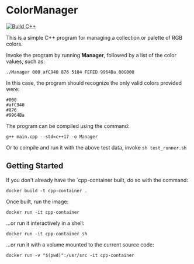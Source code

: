 # ColorManager

[![Build C++](https://github.com/Sam-r-ai/CppMath/actions/workflows/main.yml/badge.svg)](https://github.com/Sam-r-ai/ColorManager/actions/workflows/main.yml)


This is a simple C++ program for managing a collection or palette of RGB colors.

Invoke the program by running **Manager**, followed by a list of the color values, such as:

```
./Manager 000 afC940 876 5104 FEFED 9964Ba 00G000
```

In this case, the program should recognize the only valid colors provided were:
```
#000
#afC940
#876
#9964Ba
```

The program can be compiled using the command:
```
g++ main.cpp --std=c++17 -o Manager
```

Or to compile and run it with the above test data, invoke `sh test_runner.sh`

## Getting Started

If you don't already have the `cpp-container built, do so with the command:

```
docker build -t cpp-container .
```

Once built, run the image:

```
docker run -it cpp-container
```

...or run it interactively in a shell:

```
docker run -it cpp-container sh
```

...or run it with a volume mounted to the current source code:

```
docker run -v "$(pwd)":/usr/src -it cpp-container
```

